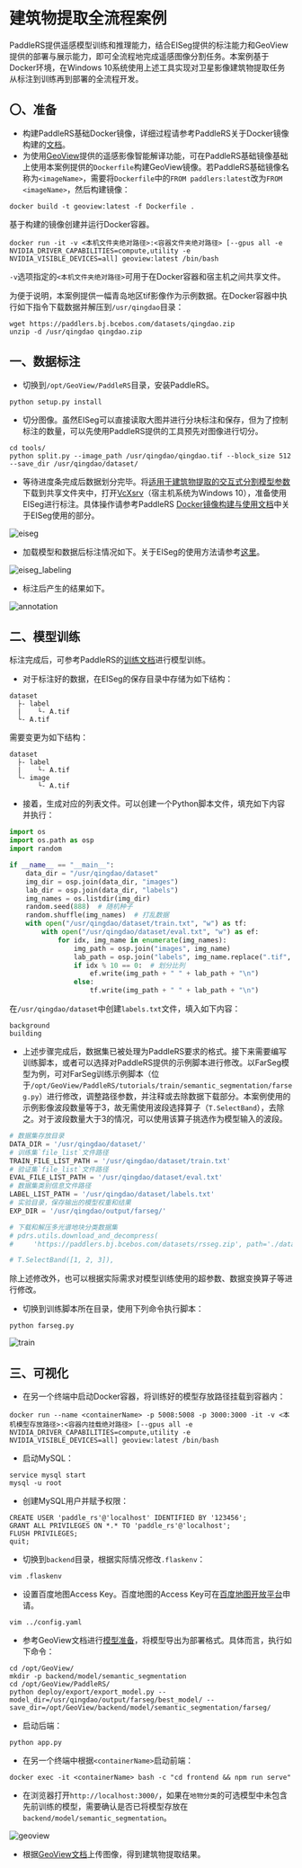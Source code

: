 # 建筑物提取全流程案例

PaddleRS提供遥感模型训练和推理能力，结合EISeg提供的标注能力和GeoView提供的部署与展示能力，即可全流程地完成遥感图像分割任务。本案例基于Docker环境，在Windows 10系统使用上述工具实现对卫星影像建筑物提取任务从标注到训练再到部署的全流程开发。

## 〇、准备

- 构建PaddleRS基础Docker镜像，详细过程请参考PaddleRS关于Docker镜像构建的[文档](https://github.com/PaddlePaddle/PaddleRS/blob/release/1.1/docs/docker_cn.md)。
- 为使用[GeoView](https://github.com/PaddleCV-SIG/GeoView)提供的遥感影像智能解译功能，可在PaddleRS基础镜像基础上使用本案例提供的`Dockerfile`构建GeoView镜像。若PaddleRS基础镜像名称为`<imageName>`，需要将`Dockerfile`中的`FROM paddlers:latest`改为`FROM <imageName>`，然后构建镜像：

```shell
docker build -t geoview:latest -f Dockerfile .
```

基于构建的镜像创建并运行Docker容器。

```shell
docker run -it -v <本机文件夹绝对路径>:<容器文件夹绝对路径> [--gpus all -e NVIDIA_DRIVER_CAPABILITIES=compute,utility -e NVIDIA_VISIBLE_DEVICES=all] geoview:latest /bin/bash
```

`-v`选项指定的`<本机文件夹绝对路径>`可用于在Docker容器和宿主机之间共享文件。

为便于说明，本案例提供一幅青岛地区tif影像作为示例数据。在Docker容器中执行如下指令下载数据并解压到`/usr/qingdao`目录：

```shell
wget https://paddlers.bj.bcebos.com/datasets/qingdao.zip
unzip -d /usr/qingdao qingdao.zip
```

## 一、数据标注

- 切换到`/opt/GeoView/PaddleRS`目录，安装PaddleRS。

```shell
python setup.py install
```

- 切分图像。虽然EISeg可以直接读取大图并进行分块标注和保存，但为了控制标注的数量，可以先使用PaddleRS提供的工具预先对图像进行切分。

```shell
cd tools/
python split.py --image_path /usr/qingdao/qingdao.tif --block_size 512 --save_dir /usr/qingdao/dataset/
```

- 等待进度条完成后数据划分完毕。将[适用于建筑物提取的交互式分割模型参数](https://paddleseg.bj.bcebos.com/eiseg/0.4/static_hrnet18_ocr48_rsbuilding_instance.zip)下载到共享文件夹中，打开[VcXsrv](https://sourceforge.net/projects/vcxsrv/)（宿主机系统为Windows 10），准备使用EISeg进行标注。具体操作请参考PaddleRS [Docker镜像构建与使用文档](https://github.com/PaddlePaddle/PaddleRS/blob/release/1.1/docs/docker_cn.md#2-%E9%95%9C%E5%83%8F%E4%BD%BF%E7%94%A8)中关于EISeg使用的部分。

![eiseg](https://user-images.githubusercontent.com/71769312/222040539-34a369f3-6da8-4047-a3a5-ebf9b831d175.png)

- 加载模型和数据后标注情况如下。关于EISeg的使用方法请参考[这里](https://github.com/PaddlePaddle/PaddleSeg/blob/release/2.8/EISeg/docs/image.md)。

![eiseg_labeling](https://user-images.githubusercontent.com/71769312/222041481-da2398e4-b312-418f-9cf7-e2c22badfe8a.png)

- 标注后产生的结果如下。

![annotation](https://user-images.githubusercontent.com/71769312/222097042-6f65048e-c20b-4650-a33a-516bb4bb7963.png)

## 二、模型训练

标注完成后，可参考PaddleRS的[训练文档](https://github.com/PaddlePaddle/PaddleRS/blob/release/1.0/tutorials/train/README.md)进行模型训练。

- 对于标注好的数据，在EISeg的保存目录中存储为如下结构：

```plaintext
dataset
  ├- label
  |    └- A.tif
  └- A.tif
```

需要变更为如下结构：

```plaintext
dataset
  ├- label
  |    └- A.tif
  └- image
       └- A.tif
```

- 接着，生成对应的列表文件。可以创建一个Python脚本文件，填充如下内容并执行：

```python
import os
import os.path as osp
import random

if __name__ == "__main__":
    data_dir = "/usr/qingdao/dataset"
    img_dir = osp.join(data_dir, "images")
    lab_dir = osp.join(data_dir, "labels")
    img_names = os.listdir(img_dir)
    random.seed(888)  # 随机种子
    random.shuffle(img_names)  # 打乱数据
    with open("/usr/qingdao/dataset/train.txt", "w") as tf:
        with open("/usr/qingdao/dataset/eval.txt", "w") as ef:
            for idx, img_name in enumerate(img_names):
                img_path = osp.join("images", img_name)
                lab_path = osp.join("labels", img_name.replace(".tif", "_mask.tif"))
                if idx % 10 == 0:  # 划分比列
                    ef.write(img_path + " " + lab_path + "\n")
                else:
                    tf.write(img_path + " " + lab_path + "\n")
```

在`/usr/qingdao/dataset`中创建`labels.txt`文件，填入如下内容：

```plaintext
background
building
```

- 上述步骤完成后，数据集已被处理为PaddleRS要求的格式。接下来需要编写训练脚本，或者可以选择对PaddleRS提供的示例脚本进行修改。以FarSeg模型为例，可对FarSeg训练示例脚本（位于`/opt/GeoView/PaddleRS/tutorials/train/semantic_segmentation/farseg.py`）进行修改，调整路径参数，并注释或去除数据下载部分。本案例使用的示例影像波段数量等于3，故无需使用波段选择算子（`T.SelectBand`），去除之。对于波段数量大于3的情况，可以使用该算子挑选作为模型输入的波段。

```python
# 数据集存放目录
DATA_DIR = '/usr/qingdao/dataset/'
# 训练集`file_list`文件路径
TRAIN_FILE_LIST_PATH = '/usr/qingdao/dataset/train.txt'
# 验证集`file_list`文件路径
EVAL_FILE_LIST_PATH = '/usr/qingdao/dataset/eval.txt'
# 数据集类别信息文件路径
LABEL_LIST_PATH = '/usr/qingdao/dataset/labels.txt'
# 实验目录，保存输出的模型权重和结果
EXP_DIR = '/usr/qingdao/output/farseg/'

# 下载和解压多光谱地块分类数据集
# pdrs.utils.download_and_decompress(
#     'https://paddlers.bj.bcebos.com/datasets/rsseg.zip', path='./data/')

# T.SelectBand([1, 2, 3]),
```

除上述修改外，也可以根据实际需求对模型训练使用的超参数、数据变换算子等进行修改。

- 切换到训练脚本所在目录，使用下列命令执行脚本：

```shell
python farseg.py
```

![train](https://github.com/geoyee/img-bed/assets/71769312/03920e88-97cf-40d5-b468-29fa1c4da57d)

## 三、可视化

- 在另一个终端中启动Docker容器，将训练好的模型存放路径挂载到容器内：

```shell
docker run --name <containerName> -p 5008:5008 -p 3000:3000 -it -v <本机模型存放路径>:<容器内挂载绝对路径> [--gpus all -e NVIDIA_DRIVER_CAPABILITIES=compute,utility -e NVIDIA_VISIBLE_DEVICES=all] geoview:latest /bin/bash
```

- 启动MySQL：

```shell
service mysql start
mysql -u root
```

- 创建MySQL用户并赋予权限：

```shell
CREATE USER 'paddle_rs'@'localhost' IDENTIFIED BY '123456';
GRANT ALL PRIVILEGES ON *.* TO 'paddle_rs'@'localhost';
FLUSH PRIVILEGES;
quit;
```

- 切换到`backend`目录，根据实际情况修改`.flaskenv`：

```shell
vim .flaskenv
```

- 设置百度地图Access Key。百度地图的Access Key可在[百度地图开放平台](http://lbsyun.baidu.com/apiconsole/key?application=key)申请。

```shell
vim ../config.yaml
```

- 参考GeoView文档进行[模型准备](https://github.com/PaddleCV-SIG/GeoView/blob/release/0.1/docs/dev.md)，将模型导出为部署格式。具体而言，执行如下命令：

```shell
cd /opt/GeoView/
mkdir -p backend/model/semantic_segmentation
cd /opt/GeoView/PaddleRS/
python deploy/export/export_model.py --model_dir=/usr/qingdao/output/farseg/best_model/ --save_dir=/opt/GeoView/backend/model/semantic_segmentation/farseg/
```

- 启动后端：

```shell
python app.py
```

- 在另一个终端中根据`<containerName>`启动前端：

```shell
docker exec -it <containerName> bash -c "cd frontend && npm run serve"
```

- 在浏览器打开`http://localhost:3000/`，如果在`地物分类`的可选模型中未包含先前训练的模型，需要确认是否已将模型存放在`backend/model/semantic_segmentation`。

![geoview](https://github.com/geoyee/img-bed/assets/71769312/7228c87c-5d2a-4e4a-bd98-b76a6a791b68)

- 根据[GeoView文档](https://github.com/PaddleCV-SIG/GeoView/blob/release/0.1/docs/semantic_segmentation.md)上传图像，得到建筑物提取结果。
